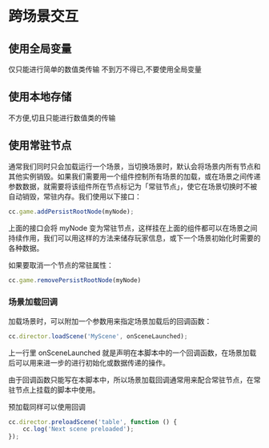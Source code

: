 # 跨场景交互

## 使用全局变量

仅只能进行简单的数值类传输
不到万不得已,不要使用全局变量

## 使用本地存储

不方便,切且只能进行数值类的传输

## 使用常驻节点

通常我们同时只会加载运行一个场景，当切换场景时，默认会将场景内所有节点和其他实例销毁。如果我们需要用一个组件控制所有场景的加载，或在场景之间传递参数数据，就需要将该组件所在节点标记为「常驻节点」，使它在场景切换时不被自动销毁，常驻内存。我们使用以下接口：

```js
cc.game.addPersistRootNode(myNode);
```

上面的接口会将 myNode 变为常驻节点，这样挂在上面的组件都可以在场景之间持续作用，我们可以用这样的方法来储存玩家信息，或下一个场景初始化时需要的各种数据。

如果要取消一个节点的常驻属性：

```js
cc.game.removePersistRootNode(myNode)
```

### 场景加载回调

加载场景时，可以附加一个参数用来指定场景加载后的回调函数：

```js
cc.director.loadScene('MyScene', onSceneLaunched);
```

上一行里 onSceneLaunched 就是声明在本脚本中的一个回调函数，在场景加载后可以用来进一步的进行初始化或数据传递的操作。

由于回调函数只能写在本脚本中，所以场景加载回调通常用来配合常驻节点，在常驻节点上挂载的脚本中使用。

预加载同样可以使用回调

```js
cc.director.preloadScene('table', function () {
    cc.log('Next scene preloaded');
});
```

